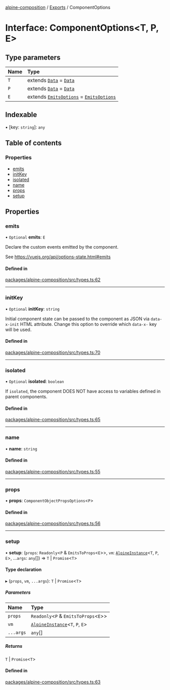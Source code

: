 [alpine-composition](../README.md) / [Exports](../modules.md) / ComponentOptions

# Interface: ComponentOptions\<T, P, E\>

## Type parameters

| Name | Type |
| :------ | :------ |
| `T` | extends [`Data`](../modules.md#data) = [`Data`](../modules.md#data) |
| `P` | extends [`Data`](../modules.md#data) = [`Data`](../modules.md#data) |
| `E` | extends [`EmitsOptions`](../modules.md#emitsoptions) = [`EmitsOptions`](../modules.md#emitsoptions) |

## Indexable

▪ [key: `string`]: `any`

## Table of contents

### Properties

- [emits](ComponentOptions.md#emits)
- [initKey](ComponentOptions.md#initkey)
- [isolated](ComponentOptions.md#isolated)
- [name](ComponentOptions.md#name)
- [props](ComponentOptions.md#props)
- [setup](ComponentOptions.md#setup)

## Properties

### emits

• `Optional` **emits**: `E`

Declare the custom events emitted by the component.

See https://vuejs.org/api/options-state.html#emits

#### Defined in

[packages/alpine-composition/src/types.ts:62](https://github.com/JuroOravec/alpinui/blob/7976f631b0f97a434b748005d636d655821241ac/packages/alpine-composition/src/types.ts#L62)

___

### initKey

• `Optional` **initKey**: `string`

Initial component state can be passed to the component as JSON via `data-x-init` HTML attribute.
Change this option to override which `data-x-` key will be used.

#### Defined in

[packages/alpine-composition/src/types.ts:70](https://github.com/JuroOravec/alpinui/blob/7976f631b0f97a434b748005d636d655821241ac/packages/alpine-composition/src/types.ts#L70)

___

### isolated

• `Optional` **isolated**: `boolean`

If `isolated`, the component DOES NOT have access to variables defined in parent components.

#### Defined in

[packages/alpine-composition/src/types.ts:65](https://github.com/JuroOravec/alpinui/blob/7976f631b0f97a434b748005d636d655821241ac/packages/alpine-composition/src/types.ts#L65)

___

### name

• **name**: `string`

#### Defined in

[packages/alpine-composition/src/types.ts:55](https://github.com/JuroOravec/alpinui/blob/7976f631b0f97a434b748005d636d655821241ac/packages/alpine-composition/src/types.ts#L55)

___

### props

• **props**: `ComponentObjectPropsOptions`\<`P`\>

#### Defined in

[packages/alpine-composition/src/types.ts:56](https://github.com/JuroOravec/alpinui/blob/7976f631b0f97a434b748005d636d655821241ac/packages/alpine-composition/src/types.ts#L56)

___

### setup

• **setup**: (`props`: `Readonly`\<`P` & `EmitsToProps`\<`E`\>\>, `vm`: [`AlpineInstance`](AlpineInstance.md)\<`T`, `P`, `E`\>, ...`args`: `any`[]) => `T` \| `Promise`\<`T`\>

#### Type declaration

▸ (`props`, `vm`, `...args`): `T` \| `Promise`\<`T`\>

##### Parameters

| Name | Type |
| :------ | :------ |
| `props` | `Readonly`\<`P` & `EmitsToProps`\<`E`\>\> |
| `vm` | [`AlpineInstance`](AlpineInstance.md)\<`T`, `P`, `E`\> |
| `...args` | `any`[] |

##### Returns

`T` \| `Promise`\<`T`\>

#### Defined in

[packages/alpine-composition/src/types.ts:63](https://github.com/JuroOravec/alpinui/blob/7976f631b0f97a434b748005d636d655821241ac/packages/alpine-composition/src/types.ts#L63)
